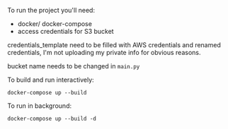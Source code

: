 To run the project you'll need:
- docker/ docker-compose
- access credentials for S3 bucket

credentials_template need to be filled with AWS credentials and renamed credentials, I'm not uploading my private info for obvious reasons.

bucket name needs to be changed in `main.py`

To build and run interactively:

  `docker-compose up --build`

To run in background:

  `docker-compose up --build -d`

